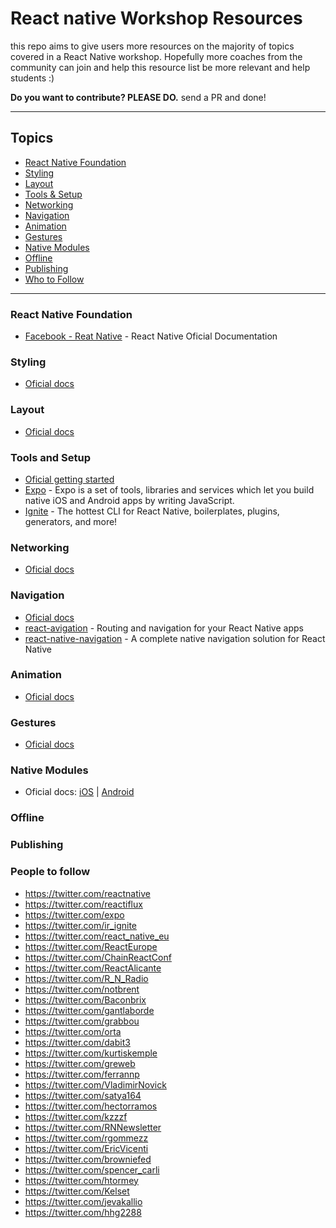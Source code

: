 # React native Workshop Resources

this repo aims to give users more resources on the majority of topics covered in a React Native workshop. Hopefully more coaches from the community can join and help this resource list be more relevant and help students :)

**Do you want to contribute? PLEASE DO.** send a PR and done!

---

## Topics

- [React Native Foundation](#React-Native-Foundation)
- [Styling](#Styling)
- [Layout](#Layout)
- [Tools & Setup](#tools-and-setup)
- [Networking](#networking)
- [Navigation](#navigation)
- [Animation](#animation)
- [Gestures](#gestures)
- [Native Modules](#native-modules)
- [Offline](#offline)
- [Publishing](#publishing)
- [Who to Follow](#who-to-follow)

---

### React Native Foundation

- [Facebook - Reat Native](https://github.com/react-native-community) - React Native Oficial Documentation

### Styling

- [Oficial docs](https://facebook.github.io/react-native/docs/style)

### Layout

- [Oficial docs](https://facebook.github.io/react-native/docs/flexbox)

### Tools and Setup

- [Oficial getting started](https://facebook.github.io/react-native/docs/getting-started)
- [Expo](https://docs.expo.io/versions/latest/) - Expo is a set of tools, libraries and services which let you build native iOS and Android apps by writing JavaScript.
- [Ignite](https://github.com/infinitered/ignite) - The hottest CLI for React Native, boilerplates, plugins, generators, and more!

### Networking

- [Oficial docs](https://facebook.github.io/react-native/docs/network)

### Navigation

- [Oficial docs](https://facebook.github.io/react-native/docs/navigation)
- [react-avigation](https://github.com/react-navigation/react-navigation) - Routing and navigation for your React Native apps
- [react-native-navigation](https://github.com/wix/react-native-navigation) - A complete native navigation solution for React Native

### Animation

- [Oficial docs](https://facebook.github.io/react-native/docs/animations)

### Gestures

- [Oficial docs](https://facebook.github.io/react-native/docs/gesture-responder-system)

### Native Modules

- Oficial docs: [iOS](https://facebook.github.io/react-native/docs/native-modules-ios) | [Android](https://facebook.github.io/react-native/docs/native-modules-android)

### Offline

### Publishing

### People to follow

- https://twitter.com/reactnative
- https://twitter.com/reactiflux
- https://twitter.com/expo
- https://twitter.com/ir_ignite
- https://twitter.com/react_native_eu
- https://twitter.com/ReactEurope
- https://twitter.com/ChainReactConf
- https://twitter.com/ReactAlicante
- https://twitter.com/R_N_Radio
- https://twitter.com/notbrent
- https://twitter.com/Baconbrix
- https://twitter.com/gantlaborde
- https://twitter.com/grabbou
- https://twitter.com/orta
- https://twitter.com/dabit3
- https://twitter.com/kurtiskemple
- https://twitter.com/greweb
- https://twitter.com/ferrannp
- https://twitter.com/VladimirNovick
- https://twitter.com/satya164
- https://twitter.com/hectorramos
- https://twitter.com/kzzzf
- https://twitter.com/RNNewsletter
- https://twitter.com/rgommezz
- https://twitter.com/EricVicenti
- https://twitter.com/browniefed
- https://twitter.com/spencer_carli
- https://twitter.com/htormey
- https://twitter.com/Kelset
- https://twitter.com/jevakallio
- https://twitter.com/hhg2288
